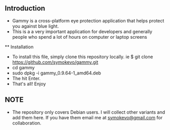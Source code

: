 ## Introduction
- Gammy is a cross-platform eye protection application that helps protect you against blue light. 
- This is a a very important application for developers and generally people who spend a lot of hours on computer or laptop screens

** Installation
- To install this file, simply clone this repository locally. 
ie $ git clone https://github.com/symokevo/gammy.git 
- cd gammy
- sudo dpkg -i gammy_0.9.64-1_amd64.deb
- The hit Enter. 
- That's all! Enjoy

## NOTE
- The repository only covers Debian users. I will collect other variants and add them here. If you have them email me at symokevo@gmail.com for collaboration.